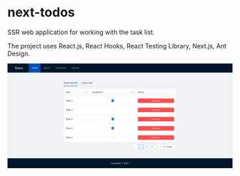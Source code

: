 # next-todos

SSR web application for working with the task list.

The project uses React.js, React Hooks, React Testing Library, Next.js, Ant Design.

![screenshot](screenshot.png)

